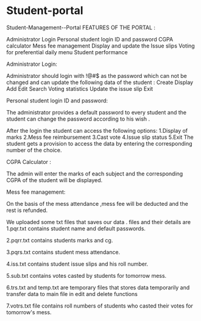 # Student-portal
Student-Management--Portal
FEATURES OF THE PORTAL :

Administrator Login Personal student login ID and password CGPA calculator Mess fee management Display and update the Issue slips Voting for preferential daily menu Student performance

Administrator Login:

Administrator should login with !@#$ as the password which can not be changed and can update the following data of the student : Create Display Add Edit Search Voting statistics Update the issue slip Exit

Personal student login ID and password:

The administrator provides a default password to every student and the student can change the password according to his wish .

After the login the student can access the following options: 1.Display of marks 2.Mess fee reimbursement 3.Cast vote 4.Issue slip status 5.Exit The student gets a provision to access the data by entering the corresponding number of the choice.

CGPA Calculator :

The admin will enter the marks of each subject and the corresponding CGPA of the student will be displayed.

Mess fee management:

On the basis of the mess attendance ,mess fee will be deducted and the rest is refunded.

We uploaded some txt files that saves our data . files and their details are 1.pqr.txt contains student name and default passwords.

2.pqrr.txt contains students marks and cg.

3.pqrs.txt contains student mess attendance.

4.iss.txt contains student issue slips and his roll number.

5.sub.txt contains votes casted by students for tomorrow mess.

6.trs.txt and temp.txt are temporary files that stores data temporarily and transfer data to main file in edit and delete functions

7.votrs.txt file contains roll numbers of students who casted their votes for tomorrow's mess.
